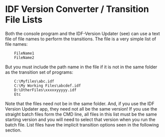 # IDF Version Converter / Transition File Lists

Both the console program and the IDF-Version Updater (see) can use a text file of file names to perform the transitions. The file is a very simple list of file names:

~~~~~~~~~~~~~~~~~~~~
    FileName1
    FileName2
~~~~~~~~~~~~~~~~~~~~

But you must include the path name in the file if it is not in the same folder as the transition set of programs:

~~~~~~~~~~~~~~~~~~~~
    C:\Myfiles\abc.idf
    C:\My Working Files\abcdef.idf
    D:\OtherFiles\xxxxxyyyyy.idf
    Etc
~~~~~~~~~~~~~~~~~~~~

Note that the files need not be in the same folder. And, if you use the IDF Version Updater app, they need not all be the same version! If you use the straight batch files form the CMD line, all files in this list must be the same starting version and you will need to select that version when you run the batch file. List files have the implicit transition options seen in the following section.
